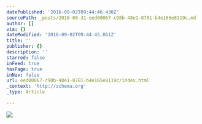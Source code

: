 ```yaml
---
datePublished: '2016-09-02T09:44:46.430Z'
sourcePath: _posts/2016-08-31-eed00067-c98b-48e1-8781-b4e165e8119c.md
author: []
via: {}
dateModified: '2016-09-02T09:44:45.861Z'
title: ''
publisher: {}
description: ''
starred: false
inFeed: true
hasPage: true
inNav: false
url: eed00067-c98b-48e1-8781-b4e165e8119c/index.html
_context: 'http://schema.org'
_type: Article

---
```

![](https://the-grid-user-content.s3-us-west-2.amazonaws.com/307fb5f7-b5f3-4bfc-abfc-2d10e022fb23.jpg)